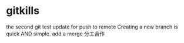 # gitkills
the second git test
update for push to remote
Creating a new branch is quick AND simple.
add a merge
分工合作
